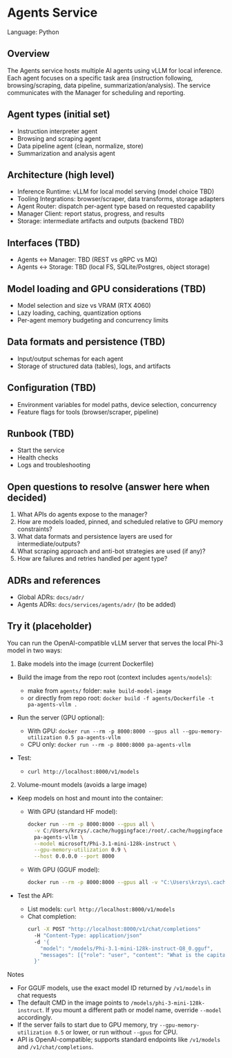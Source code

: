 # Agents Service

Language: Python

## Overview

The Agents service hosts multiple AI agents using vLLM for local inference. Each agent focuses on a specific task area (instruction following, browsing/scraping, data pipeline, summarization/analysis). The service communicates with the Manager for scheduling and reporting.

## Agent types (initial set)

- Instruction interpreter agent
- Browsing and scraping agent
- Data pipeline agent (clean, normalize, store)
- Summarization and analysis agent

## Architecture (high level)

- Inference Runtime: vLLM for local model serving (model choice TBD)
- Tooling Integrations: browser/scraper, data transforms, storage adapters
- Agent Router: dispatch per-agent type based on requested capability
- Manager Client: report status, progress, and results
- Storage: intermediate artifacts and outputs (backend TBD)

## Interfaces (TBD)

- Agents ↔ Manager: TBD (REST vs gRPC vs MQ)
- Agents ↔ Storage: TBD (local FS, SQLite/Postgres, object storage)

## Model loading and GPU considerations (TBD)

- Model selection and size vs VRAM (RTX 4060)
- Lazy loading, caching, quantization options
- Per-agent memory budgeting and concurrency limits

## Data formats and persistence (TBD)

- Input/output schemas for each agent
- Storage of structured data (tables), logs, and artifacts

## Configuration (TBD)

- Environment variables for model paths, device selection, concurrency
- Feature flags for tools (browser/scraper, pipeline)

## Runbook (TBD)

- Start the service
- Health checks
- Logs and troubleshooting

## Open questions to resolve (answer here when decided)

1. What APIs do agents expose to the manager?
2. How are models loaded, pinned, and scheduled relative to GPU memory constraints?
3. What data formats and persistence layers are used for intermediate/outputs?
4. What scraping approach and anti-bot strategies are used (if any)?
5. How are failures and retries handled per agent type?

## ADRs and references

- Global ADRs: `docs/adr/`
- Agents ADRs: `docs/services/agents/adr/` (to be added)

## Try it (placeholder)

You can run the OpenAI-compatible vLLM server that serves the local Phi-3 model in two ways:

1. Bake models into the image (current Dockerfile)

- Build the image from the repo root (context includes `agents/models`):

  - make from `agents/` folder: `make build-model-image`
  - or directly from repo root: `docker build -f agents/Dockerfile -t pa-agents-vllm .`

- Run the server (GPU optional):

  - With GPU: `docker run --rm -p 8000:8000 --gpus all --gpu-memory-utilization 0.5 pa-agents-vllm`
  - CPU only: `docker run --rm -p 8000:8000 pa-agents-vllm`

- Test:

  - `curl http://localhost:8000/v1/models`

2. Volume-mount models (avoids a large image)

- Keep models on host and mount into the container:

  - With GPU (standard HF model):

    ```bash
    docker run --rm -p 8000:8000 --gpus all \
      -v C:/Users/krzys/.cache/huggingface:/root/.cache/huggingface \
      pa-agents-vllm \
      --model microsoft/Phi-3.1-mini-128k-instruct \
      --gpu-memory-utilization 0.9 \
      --host 0.0.0.0 --port 8000
    ```

  - With GPU (GGUF model):
    ```bash
    docker run --rm -p 8000:8000 --gpus all -v "C:\Users\krzys\.cache\huggingface\hub\models--dphn--Dolphin3.0-Llama3.1-8B-GGUF\snapshots\be0be5e42b14c7b0052705d146a79a9e9ee8e6eb":/models pa-agents-vllm --model /models/Dolphin3.0-Llama3.1-8B-Q5_0.gguf --gpu-memory-utilization 0.85 --host 0.0.0.0 --port 8000 --max_num_batched_tokens 1024 --max_num_seqs 1 --max_model_len 10240
    ```

- Test the API:
  - List models: `curl http://localhost:8000/v1/models`
  - Chat completion:
    ```bash
    curl -X POST "http://localhost:8000/v1/chat/completions"
      -H "Content-Type: application/json"
      -d '{
        "model": "/models/Phi-3.1-mini-128k-instruct-Q8_0.gguf",
        "messages": [{"role": "user", "content": "What is the capital of France?"}]
      }'
    ```

Notes

- For GGUF models, use the exact model ID returned by `/v1/models` in chat requests
- The default CMD in the image points to `/models/phi-3-mini-128k-instruct`. If you mount a different path or model name, override `--model` accordingly.
- If the server fails to start due to GPU memory, try `--gpu-memory-utilization 0.5` or lower, or run without `--gpus` for CPU.
- API is OpenAI-compatible; supports standard endpoints like `/v1/models` and `/v1/chat/completions`.
